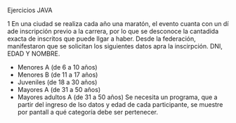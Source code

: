 Ejercicios JAVA

1 En una ciudad se realiza cada año una maratón, el evento cuanta con un dí ade inscripción previo a la carrera, por lo que se desconoce la cantadida exacta de inscritos que puede llgar a haber. Desde la federación, manifestaron que se solicitan los siguientes datos apra la inscirpción. DNI, EDAD Y NOMBRE.

- Menores A (de 6 a 10 años)
- Menores B (de 11 a 17 años)
- Juveniles (de 18 a 30 años)
- Mayores A (de 31 a 50 años)
- Mayores adultos A (de 31 a 50 años)
Se necesita un programa, que a partir del ingreso de lso datos y edad de cada participante, se muestre por pantall a qué categoría debe ser pertenecer.
